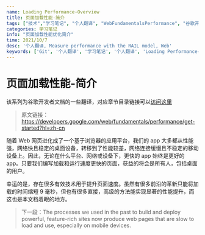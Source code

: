 ```yaml
---
name: Loading Performance-Overview
title: 页面加载性能-简介
tags: ["技术","学习笔记", "个人翻译", "WebFundamentalsPerformance", "谷歌开发者文档"]
categories: 学习笔记
info: "页面加载性能优化简介"
time: 2021/10/7
desc: '个人翻译, Measure performance with the RAIL model, Web'
keywords: ['Git', '个人翻译', '学习笔记', '个人翻译', 'Loading Performance-Overview']
---
```


# 页面加载性能-简介

该系列为谷歌开发者文档的一些翻译，对应章节目录链接可以[访问这里](https://developers.google.com/web/fundamentals?hl=zh-cn)

> 原文链接：https://developers.google.com/web/fundamentals/performance/get-started?hl=zh-cn

随着 Web 网页进化成了一个基于浏览器的应用平台，我们的 app 大多都从性能强，网络快且稳定的桌面设备，转移到了性能较差，网络连接缓慢且不稳定的移动设备上。因此，无论在什么平台、网络或设备下，更快的 app 始终是更好的 app。只要我们编写加载和运行速度更快的页面，获益的将会是所有人，包括桌面的用户。

幸运的是，存在很多有效技术用于提升页面速度。虽然有很多前沿的革新只能将加载的时间缩短 9 毫秒，但也有很多直接，高级的方法能实现显著的性能提升，而这也是本文档着眼的地方。



> 下一段：The processes we used in the past to build and deploy powerful, feature-rich sites now produce web pages that are slow to load and use, especially on mobile devices. 











